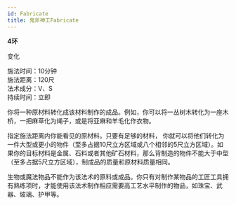 ```yaml
---
id: Fabricate
title: 鬼斧神工Fabricate
---
```


**4环**

变化

施法时间：10分钟  
施法距离：120尺  
法术成分：V、S  
持续时间：立即  


你将一种原材料转化成该材料制作的成品。例如，你可以将一丛树木转化为一座木桥，一把麻草化为绳子，或是将亚麻和羊毛化作衣物。


指定施法距离内你能看见的原材料。只要有足够的材料，
你就可以将他们转化为一件大型或更小的物件（至多占据10尺立方区域或八个相邻的5尺立方区域）。如果你的目标材料是金属、石料或者其他矿石材料，那么背制造的物件不能大于中型（至多占据5尺立方区域），制成品的质量和原材料质量相同。


生物或魔法物品不能作为该法术的原料或成品。你只有对制作某物品的工匠工具拥有熟练项时，才能使用该法术制作相应需要高工艺水平制作的物品，如珠宝、武器、玻璃、护甲等。
